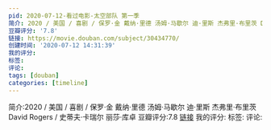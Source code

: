 ```yaml
---
pid: 2020-07-12-看过电影-太空部队 第一季
简介: 2020 / 美国 / 喜剧 / 保罗·金 戴纳·里德 汤姆·马歇尔 迪·里斯 杰弗里·布里茨 David Rogers / 史蒂夫·卡瑞尔 丽莎·库卓
豆瓣评分: '7.8'
链接: https://movie.douban.com/subject/30434770/
创建时间: '2020-07-12 14:31:39'
我的评分:
标签:
评论:
tags: [douban]
categories: [timeline]
---
```

简介:2020 / 美国 / 喜剧 / 保罗·金 戴纳·里德 汤姆·马歇尔 迪·里斯 杰弗里·布里茨 David Rogers / 史蒂夫·卡瑞尔 丽莎·库卓
豆瓣评分:7.8
[链接](https://movie.douban.com/subject/30434770/)
我的评分:
标签:
评论:
